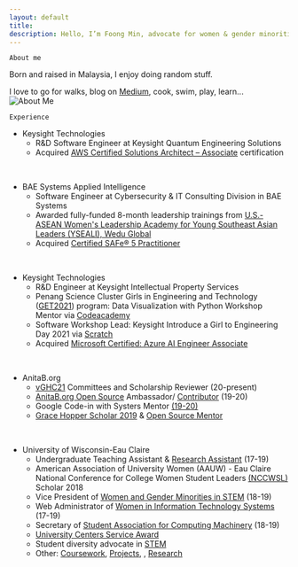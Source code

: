 ```yaml
---
layout: default
title:
description: Hello, I’m Foong Min, advocate for women & gender minorities in STEM. Enjoy learning, programming, and researching.
---
```

<!-- Global site tag (gtag.js) - Google Analytics -->
<script async src="https://www.googletagmanager.com/gtag/js?id=UA-98422769-4"></script>
<script>
  window.dataLayer = window.dataLayer || [];
  function gtag(){dataLayer.push(arguments);}
  gtag('js', new Date());

  gtag('config', 'UA-98422769-4');
</script>

`About me`

<!-- {% highlight python %}
def about_me():

  """
  This is a brief personal introduction.
  """

  first_name = "Foong Min"
  last_name = "Wong"
  language = ["Python", "Mandarin", "English", "Malay", ...]
  hobby = ["Walking", "Blogging", "Learning", "Portrait Drawing", ...]

{% endhighlight %} -->
Born and raised in Malaysia, I enjoy doing random stuff. 

I love to go for walks, blog on [Medium](https://medium.com/@foongminwong), cook, swim, play, learn...
![About Me](assets/WFM_About_Me_3.jpg)


`Experience`

- Keysight Technologies 
  - R&D Software Engineer at Keysight Quantum Engineering Solutions
  - Acquired [AWS Certified Solutions Architect – Associate](https://www.credly.com/badges/d8d161f9-1d47-4105-b035-3039f4ae4fb7/public_url) certification

&nbsp;
- BAE Systems Applied Intelligence
  - Software Engineer at Cybersecurity & IT Consulting Division in BAE Systems
  - Awarded fully-funded 8-month leadership trainings from [U.S.-ASEAN Women's Leadership Academy for Young Southeast Asian Leaders (YSEALI), Wedu Global](https://www.facebook.com/yseali/posts/pfbid0pPX7KaWBu56QqoSu8Rc9eHo8zS2cNeCXrAoVZ1rdn1NTL2s1z6GmBuvrUVyywVN8l)
  - Acquired [Certified SAFe® 5 Practitioner](https://www.credly.com/badges/8a804dc5-283a-4a23-a88f-9f520213606b/public_url)

&nbsp;
- Keysight Technologies
  - R&D Engineer at Keysight Intellectual Property Services
  <!-- - Tools: Python, NLP, PowerBI Dataflow, Project? -->
  - Penang Science Cluster Girls in Engineering and Technology ([GET2021](https://www.linkedin.com/posts/penang-science-cluster_on-thursday-we-had-a-soft-launch-of-the-activity-6773436866516664321-f9hC)) program: Data Visualization with Python Workshop Mentor via  [Codeacademy](https://www.codecademy.com/learn/paths/visualize-data-with-python)
  - Software Workshop Lead: Keysight Introduce a Girl to Engineering Day 2021 via [Scratch](https://scratch.mit.edu/users/foongminwong/)
  - Acquired [Microsoft Certified: Azure AI Engineer Associate](https://www.credly.com/badges/5e155a2c-80c3-4ca2-8869-3d1ed3b5646f/public_url)

&nbsp;
- AnitaB.org
  - [vGHC21](https://ghc.anitab.org/get-involved/vghc-21-committees/) Committees and Scholarship Reviewer (20-present)
  - [AnitaB.org Open Source](https://github.com/anitab-org) Ambassador/ [Contributor](https://medium.com/anitab-org-open-source/introduction-to-anitab-org-open-source-teams-2b0e202ea52c) (19-20)
  - Google Code-in with Systers Mentor [(19-20)](https://www.dropbox.com/s/2ti2a35bpswe9ae/GCI%202019%20Certificate%20Foong%20Min%20Wong.pdf?dl=0)
  - [Grace Hopper Scholar 2019](https://foongminwong.medium.com/a-personal-ghc19-scholar-experience-2abd6024a28d) & [Open Source Mentor](https://drive.google.com/file/d/1oz_-wLcceotf6bjpCLOet36cQbuj68Eb/view)

&nbsp;
- University of Wisconsin-Eau Claire
  - Undergraduate Teaching Assistant & [Research Assistant](archive/research) (17-19)
  - American Association of University Women (AAUW) - Eau Claire National Conference for College Women Student Leaders [(NCCWSL)](/assets/nccwsl_scholar_2018.jpg) Scholar 2018
  - Vice President of [Women and Gender Minorities in STEM](https://sites.google.com/view/uwecwistem/) (18-19)
  - Web Administrator of [Women in Information Technology Systems](https://www.facebook.com/UWECOMTECH/) (17-19)
  - Secretary of [Student Association for Computing Machinery](https://www.facebook.com/uwecsacm/) (18-19)
  - [University Centers Service Award](https://drive.google.com/file/d/1SZTqQRziRtJDbqbBGpxpQnMhV5NHjrfN/view)
  - Student diversity advocate in [STEM](https://www.youtube.com/watch?v=dtJj1jAKOas)
  - Other: [Coursework](archive/coursework), [Projects](archive/projects), , [Research](archive/research)

<!-- &nbsp; -->
<!-- Reading 📚 [https://www.goodreads.com/foongminwong](https://www.goodreads.com/foongminwong)  -->


<!-- Take a look at her [resume](https://drive.google.com/open?id=10HE4X9rg9c7CHY1tb6vBGWWo0ggodHxC)(May 2019) to learn more or keep navigating!
 -->
<!-- [CV](https://drive.google.com/file/d/1OT-HkQwWePL-A6QOifTcMTO_UMIH7fRY/view)(Dec 2019) -->

<!-- [blogging](https://foongminwong.blogspot.com) -->



